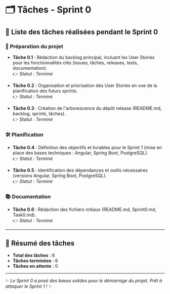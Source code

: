 # 🗂️ Tâches - Sprint 0

## 📝 Liste des tâches réalisées pendant le Sprint 0

### 🔧 **Préparation du projet**
- **Tâche 0.1** : Rédaction du backlog principal, incluant les User Stories pour les fonctionnalités clés (issues, tâches, releases, tests, documentation).  
  👉 _Statut : Terminé_

- **Tâche 0.2** : Organisation et priorisation des User Stories en vue de la planification des futurs sprints.  
  👉 _Statut : Terminé_

- **Tâche 0.3** : Création de l'arborescence du dépôt release (README.md, backlog, sprints, tâches).  
  👉 _Statut : Terminé_

### 🛠️ **Planification**
- **Tâche 0.4** : Définition des objectifs et livrables pour le Sprint 1 (mise en place des bases techniques : Angular, Spring Boot, PostgreSQL).  
  👉 _Statut : Terminé_

- **Tâche 0.5** : Identification des dépendances et outils nécessaires (versions Angular, Spring Boot, PostgreSQL).  
  👉 _Statut : Terminé_

### 📚 **Documentation**
- **Tâche 0.6** : Rédaction des fichiers initiaux (README.md, Sprint0.md, Task0.md).  
  👉 _Statut : Terminé_

---

## 🎯 Résumé des tâches

- **Total des tâches** : 6  
- **Tâches terminées** : 6  
- **Tâches en attente** : 0  

---

✨ _Le Sprint 0 a posé des bases solides pour le démarrage du projet. Prêt à attaquer le Sprint 1 !_ ✨
